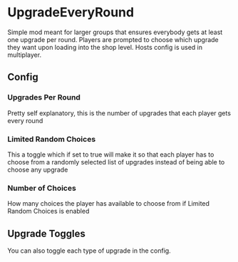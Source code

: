 # UpgradeEveryRound
Simple mod meant for larger groups that ensures everybody gets at least one upgrade per round.
Players are prompted to choose which upgrade they want upon loading into the shop level.
Hosts config is used in multiplayer.

## Config
### Upgrades Per Round
Pretty self explanatory, this is the number of upgrades that each player gets every round
### Limited Random Choices
This a toggle which if set to true will make it so that each player has to choose from a randomly selected list of upgrades instead of being able to choose any upgrade
### Number of Choices
How many choices the player has available to choose from if Limited Random Choices is enabled

## Upgrade Toggles
You can also toggle each type of upgrade in the config.